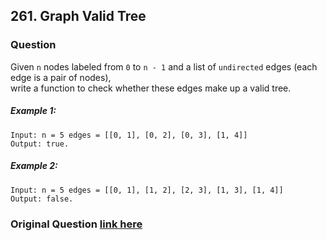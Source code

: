 ## 261. Graph Valid Tree

### Question

Given ```n``` nodes labeled from ```0``` to ```n - 1``` and a list of ```undirected``` edges (each edge is a pair of nodes), 
<br>write a function to check whether these edges make up a valid tree.

##### Example 1:

```
Input: n = 5 edges = [[0, 1], [0, 2], [0, 3], [1, 4]]
Output: true.
```

##### Example 2:
```
Input: n = 5 edges = [[0, 1], [1, 2], [2, 3], [1, 3], [1, 4]]
Output: false.
```

### Original Question [link here](https://leetcode.com/problems/graph-valid-tree)
